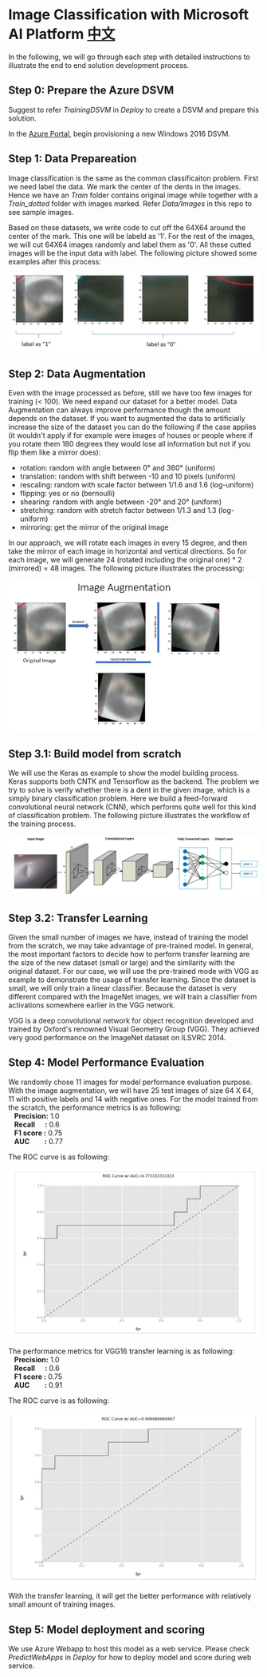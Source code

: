 # Image Classification with Microsoft AI Platform [中文](README.md)

In the following, we will go through each step with detailed instructions to illustrate the end to end solution development process.
## Step 0: Prepare the Azure DSVM
Suggest to refer *TrainingDSVM* in *Deploy* to create a DSVM and prepare this solution.

In the [Azure Portal](https://portal.azure.cn), begin provisioning a new Windows 2016 DSVM. 

## Step 1: Data Prepareation
Image classification is the same as the common classificaiton problem. First we need label the data. We mark the center of the dents in the images. Hence we have an *Train* folder contains original image while together with a *Train_dotted* folder with images marked. Refer *Data/Images*  in this repo to see sample images.

Based on these datasets, we write code to cut off the 64X64 around the center of the mark. This one will be labeld as '1'. For the rest of the images, we will cut 64X64 images randomly and label them as '0'. All these cutted images will be the input data with label. The following picture showed some examples after this process:

<img src="picture_processing.jpg" alt="picture_processing" title="Image processing" />

## Step 2: Data Augmentation
Even with the image processed as before, still we have too few images for training (< 100). We need expand our dataset for a better model. Data Augmentation can always improve performance though the amount depends on the dataset. If you want to augmented the data to artificially increase the size of the dataset you can do the following if the case applies (it wouldn't apply if for example were images of houses or people where if you rotate them 180 degrees they would lose all information but not if you flip them like a mirror does):

- rotation: random with angle between 0° and 360° (uniform)
- translation: random with shift between -10 and 10 pixels (uniform)
- rescaling: random with scale factor between 1/1.6 and 1.6 (log-uniform)
- flipping: yes or no (bernoulli)
- shearing: random with angle between -20° and 20° (uniform)
- stretching: random with stretch factor between 1/1.3 and 1.3 (log-uniform)
- mirroring: get the mirror of the original image

In our approach, we will rotate each images in every 15 degree, and then take the mirror of each image in horizontal and vertical directions. So for each image, we will generate 24 (rotated including the original one) * 2 (mirrored) = 48 images. The following picture illustrates the processing:

<img src="picture_augmentation.jpg" alt="Image augmentation" title="Image augmentation process" />

## Step 3.1: Build model from scratch
We will use the Keras as example to show the model building process. Keras supports both CNTK and Tensorflow as the backend.
The problem we try to solve is verify whether there is a dent in the given image, which is a simply binary classification problem. Here we build a feed-forward convolutional neural network (CNN), which performs quite well for this kind of classification problem. The following picture illustrates the workflow of the training process.

<img src="cnn_modeling.jpg" alt="Image augmentation" title="Image augmentation process" />

## Step 3.2: Transfer Learning
Given the small number of images we have, instead of training the model from the scratch, we may take advantage of pre-trained model. In general, the most important factors to decide how to perform transfer learning are the size of the new dataset (small or large) and the similarity with the original dataset. For our case, we will use the pre-trained mode with VGG as example to demonstrate the usage of transfer learning. Since the dataset is small, we will only train a linear classifier. Because the dataset is very different compared with the ImageNet images, we will train a classifier from activations somewhere earlier in the VGG network.  
 
VGG is a deep convolutional network for object recognition developed and trained by Oxford's renowned Visual Geometry Group (VGG). They achieved very good performance on the ImageNet dataset on ILSVRC 2014. 

## Step 4: Model Performance Evaluation
We randomly chose 11 images for model performance evaluation purpose. With the image augmentation, we will have 25 test images of size 64 X 64, 11 with positive labels and 14 with negative ones.
For the model trained from the scratch, the performance metrics is as following:
<br />&nbsp;&nbsp;&nbsp;<b>Precision:</b>  1.0
<br />&nbsp;&nbsp;&nbsp;<b>Recall &nbsp;&nbsp;&nbsp;&nbsp;&nbsp;:</b> 0.6
<br />&nbsp;&nbsp;&nbsp;<b>F1 score :</b> 0.75
<br />&nbsp;&nbsp;&nbsp;<b>AUC &nbsp;&nbsp;&nbsp;&nbsp;&nbsp;&nbsp;&nbsp;&nbsp;:</b> 0.77

The ROC curve is as following:

<img src="roc_customize.jpg" alt="Image augmentation" title="ROC Curve" /> 

 The performance metrics for VGG16 transfer learning is as following:
<br />&nbsp;&nbsp;&nbsp;<b>Precision:</b>  1.0
<br />&nbsp;&nbsp;&nbsp;<b>Recall &nbsp;&nbsp;&nbsp;&nbsp;&nbsp;:</b> 0.6
<br />&nbsp;&nbsp;&nbsp;<b>F1 score :</b> 0.75
<br />&nbsp;&nbsp;&nbsp;<b>AUC &nbsp;&nbsp;&nbsp;&nbsp;&nbsp;&nbsp;&nbsp;&nbsp;:</b> 0.91

The ROC curve is as following:

<img src="roc_vgg16.jpg" alt="Image augmentation" title="ROC Curve" /> 

With the transfer learning, it will get the better performance with relatively small amount of training images.

## Step 5: Model deployment and scoring
We use Azure Webapp to host this model as a web service.
Please check *PredictWebApps* in *Deploy* for how to deploy model and score during web service.

